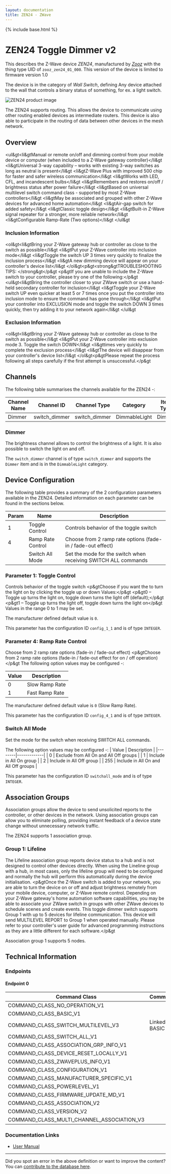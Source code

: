 ```yaml
---
layout: documentation
title: ZEN24 - ZWave
---
```


{% include base.html %}

# ZEN24 Toggle Dimmer v2
This describes the Z-Wave device *ZEN24*, manufactured by *[Zooz](http://www.getzooz.com/)* with the thing type UID of ```zooz_zen24_01_000```.
This version of the device is limited to firmware version 1.0

The device is in the category of *Wall Switch*, defining Any device attached to the wall that controls a binary status of something, for ex. a light switch.

![ZEN24 product image](https://opensmarthouse.org/zwavedatabase/1011/image/)


The ZEN24 supports routing. This allows the device to communicate using other routing enabled devices as intermediate routers.  This device is also able to participate in the routing of data between other devices in the mesh network.

## Overview

<ul&gt<li&gtManual or remote on/off and dimming control from your mobile device or computer (when included to a Z-Wave gateway controller)</li&gt <li&gtUniversal 3-way capability – works with existing 3-way switches as long as neutral is present</li&gt <li&gtZ-Wave Plus with improved 500 chip for faster and safer wireless communication</li&gt <li&gtWorks with LED, CFL, and incandescent bulbs</li&gt <li&gtRemembers and restores on/off / brightness status after power failure</li&gt <li&gtBased on universal multilevel switch command class - supported by most Z-Wave controllers</li&gt <li&gtMay be associated and grouped with other Z-Wave devices for advanced home automation</li&gt <li&gtAir-gap switch for added safety</li&gt <li&gtClassic toggle design</li&gt <li&gtBuilt-in Z-Wave signal repeater for a stronger, more reliable network</li&gt <li&gtConfigurable Ramp-Rate (Two options)</li&gt </ul&gt

### Inclusion Information

<ol&gt<li&gtBring your Z-Wave gateway hub or controller as close to the switch as possible</li&gt <li&gtPut your Z-Wave controller into inclusion mode</li&gt <li&gtToggle the switch UP 3 times very quickly to finalize the inclusion process</li&gt <li&gtA new dimming device will appear on your controller's device list</li&gt </ol&gt<p&gt<strong&gtTROUBLESHOOTING TIPS: </strong&gt</p&gt <p&gtIf you are unable to include the Z-Wave switch to your controller, please try one of the following:</p&gt <ul&gt<li&gtBring the controller closer to your ZWave switch or use a hand-held secondary controller for inclusion</li&gt <li&gtToggle your Z-Wave switch UP even quicker at least 5 or 7 times once you put the controller into inclusion mode to ensure the command has gone through</li&gt <li&gtPut your controller into EXCLUSION mode and toggle the switch DOWN 3 times quickly, then try adding it to your network again</li&gt </ul&gt

### Exclusion Information

<ol&gt<li&gtBring your Z-Wave gateway hub or controller as close to the switch as possible</li&gt <li&gtPut your Z-Wave controller into exclusion mode 3. Toggle the switch DOWN</li&gt <li&gttimes very quickly to complete the exclusion process</li&gt <li&gtThe device will disappear from your controller's device list</li&gt </ol&gt<p&gtPlease repeat the process following all steps carefully if the first attempt is unsuccessful.</p&gt

## Channels

The following table summarises the channels available for the ZEN24 -:

| Channel Name | Channel ID | Channel Type | Category | Item Type |
|--------------|------------|--------------|----------|-----------|
| Dimmer | switch_dimmer | switch_dimmer | DimmableLight | Dimmer | 

### Dimmer
The brightness channel allows to control the brightness of a light.
            It is also possible to switch the light on and off.

The ```switch_dimmer``` channel is of type ```switch_dimmer``` and supports the ```Dimmer``` item and is in the ```DimmableLight``` category.



## Device Configuration

The following table provides a summary of the 2 configuration parameters available in the ZEN24.
Detailed information on each parameter can be found in the sections below.

| Param | Name  | Description |
|-------|-------|-------------|
| 1 | Toggle Control | Controls behavior of the toggle switch |
| 4 | Ramp Rate Control | Choose from 2 ramp rate options (fade-in / fade-out effect) |
|  | Switch All Mode | Set the mode for the switch when receiving SWITCH ALL commands |

### Parameter 1: Toggle Control

Controls behavior of the toggle switch
<p&gtChoose if you want the to turn the light on by clicking the toggle up or down Values:</p&gt <p&gt0 – Toggle up turns the light on, toggle down turns the light off (default);</p&gt <p&gt1 – Toggle up turns the light off, toggle down turns the light on</p&gt
Values in the range 0 to 1 may be set.

The manufacturer defined default value is ```0```.

This parameter has the configuration ID ```config_1_1``` and is of type ```INTEGER```.


### Parameter 4: Ramp Rate Control

Choose from 2 ramp rate options (fade-in / fade-out effect)
<p&gtChoose from 2 ramp rate options (fade-in / fade-out effect for on / off operation)</p&gt
The following option values may be configured -:

| Value  | Description |
|--------|-------------|
| 0 | Slow Ramp Rate |
| 1 | Fast Ramp Rate |

The manufacturer defined default value is ```0``` (Slow Ramp Rate).

This parameter has the configuration ID ```config_4_1``` and is of type ```INTEGER```.

### Switch All Mode

Set the mode for the switch when receiving SWITCH ALL commands.

The following option values may be configured -:
| Value  | Description |
|--------|-------------|
| 0 | Exclude from All On and All Off groups |
| 1 | Include in All On group |
| 2 | Include in All Off group |
| 255 | Include in All On and All Off groups |

This parameter has the configuration ID ```switchall_mode``` and is of type ```INTEGER```.


## Association Groups

Association groups allow the device to send unsolicited reports to the controller, or other devices in the network. Using association groups can allow you to eliminate polling, providing instant feedback of a device state change without unnecessary network traffic.

The ZEN24 supports 1 association group.

### Group 1: Lifeline

The Lifeline association group reports device status to a hub and is not designed to control other devices directly. When using the Lineline group with a hub, in most cases, only the lifeline group will need to be configured and normally the hub will perform this automatically during the device initialisation.
<p&gtOnce the Z-Wave switch is added to your network, you are able to turn the device on or off and adjust brightness remotely from your mobile device, computer, or Z-Wave remote control. Depending on your Z-Wave gateway's home automation software capabilities, you may be able to associate your ZWave switch in groups with other ZWave devices to schedule scenes and create events. This toggle dimmer switch supports Group 1 with up to 5 devices for lifeline communication. This device will send MULTILEVEL REPORT to Group 1 when operated manually. Please refer to your controller's user guide for advanced programming instructions as they are a little different for each software.</p&gt

Association group 1 supports 5 nodes.

## Technical Information

### Endpoints

#### Endpoint 0

| Command Class | Comment |
|---------------|---------|
| COMMAND_CLASS_NO_OPERATION_V1| |
| COMMAND_CLASS_BASIC_V1| |
| COMMAND_CLASS_SWITCH_MULTILEVEL_V3| Linked to BASIC|
| COMMAND_CLASS_SWITCH_ALL_V1| |
| COMMAND_CLASS_ASSOCIATION_GRP_INFO_V1| |
| COMMAND_CLASS_DEVICE_RESET_LOCALLY_V1| |
| COMMAND_CLASS_ZWAVEPLUS_INFO_V1| |
| COMMAND_CLASS_CONFIGURATION_V1| |
| COMMAND_CLASS_MANUFACTURER_SPECIFIC_V1| |
| COMMAND_CLASS_POWERLEVEL_V1| |
| COMMAND_CLASS_FIRMWARE_UPDATE_MD_V1| |
| COMMAND_CLASS_ASSOCIATION_V2| |
| COMMAND_CLASS_VERSION_V2| |
| COMMAND_CLASS_MULTI_CHANNEL_ASSOCIATION_V3| |

### Documentation Links

* [User Manual](https://opensmarthouse.org/zwavedatabase/1011/zooz-z-wave-plus-toggle-dimmer-ZEN24-ver-2-manual.pdf)

---

Did you spot an error in the above definition or want to improve the content?
You can [contribute to the database here](https://opensmarthouse.org/zwavedatabase/1011).
